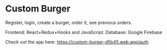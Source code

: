 # Custom Burger 
Register, login, create a burger, order it, see previous orders. 

Frontend: React+Redux+Hooks and JavaScript. 
Database: Google Firebase

Check out the app here: https://custom-burger-d5b45.web.app/auth
